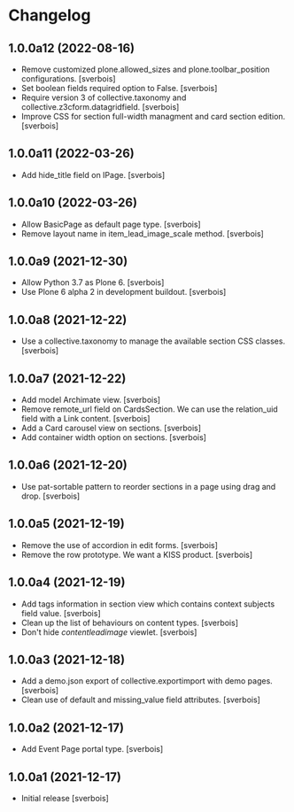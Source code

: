 Changelog
=========


1.0.0a12 (2022-08-16)
---------------------

- Remove customized plone.allowed_sizes and plone.toolbar_position configurations. [sverbois]
- Set boolean fields required option to False. [sverbois]
- Require version 3 of collective.taxonomy and collective.z3cform.datagridfield. [sverbois]
- Improve CSS for section full-width managment and card section edition. [sverbois] 


1.0.0a11 (2022-03-26)
---------------------

- Add hide_title field on IPage. [sverbois]


1.0.0a10 (2022-03-26)
---------------------

- Allow BasicPage as default page type. [sverbois]
- Remove layout name in item_lead_image_scale method. [sverbois]


1.0.0a9 (2021-12-30)
--------------------

- Allow Python 3.7 as Plone 6. [sverbois]
- Use Plone 6 alpha 2 in development buildout. [sverbois]

1.0.0a8 (2021-12-22)
--------------------

- Use a collective.taxonomy to manage the available section CSS classes. [sverbois]


1.0.0a7 (2021-12-22)
--------------------

- Add model Archimate view. [sverbois]
- Remove remote_url field on CardsSection. We can use the relation_uid field with a Link content. [sverbois]
- Add a Card carousel view on sections. [sverbois]
- Add container width option on sections. [sverbois]


1.0.0a6 (2021-12-20)
--------------------

- Use pat-sortable pattern to reorder sections in a page using drag and drop. [sverbois] 


1.0.0a5 (2021-12-19)
--------------------

- Remove the use of accordion in edit forms. [sverbois]
- Remove the row prototype. We want a KISS product. [sverbois]


1.0.0a4 (2021-12-19)
--------------------

- Add tags information in section view which contains context subjects field value. [sverbois]
- Clean up the list of behaviours on content types. [sverbois]
- Don't hide *contentleadimage* viewlet. [sverbois]

1.0.0a3 (2021-12-18)
--------------------

- Add a demo.json export of collective.exportimport with demo pages. [sverbois]
- Clean use of default and missing_value field attributes. [sverbois]


1.0.0a2 (2021-12-17)
--------------------

- Add Event Page portal type. [sverbois]


1.0.0a1 (2021-12-17)
--------------------

- Initial release [sverbois]
